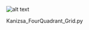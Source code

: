 ![alt text](https://github.com/JonathanReardon/StimulusVisualisation/blob/master/Kanizsa_FourQuadrant_Grid/Images/Kanizsa_FourQuadrant_Grid.png "Kanizsa Four Quadrant Grid Image")

Kanizsa_FourQuadrant_Grid.py

